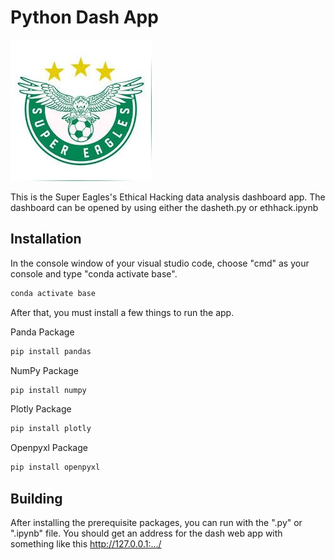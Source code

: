 # Python Dash App

![Alt text](https://github.com/Wolfflyyy/DataAnalysis/blob/main/super.png?raw=true "Title")

This is the Super Eagles's Ethical Hacking data analysis dashboard app.
The dashboard can be opened by using either the dasheth.py or ethhack.ipynb

## Installation

In the console window of your visual studio code, choose "cmd" as your console and type "conda activate base".

```cmd
conda activate base
```

After that, you must install a few things to run the app.

Panda Package
```cmd
pip install pandas
```

NumPy Package
```cmd
pip install numpy
```

Plotly Package
```cmd
pip install plotly
```

Openpyxl Package
```cmd
pip install openpyxl
```

## Building
After installing the prerequisite packages, you can run with the ".py" or ".ipynb" file.
You should get an address for the dash web app with something like this http://127.0.0.1:.../
